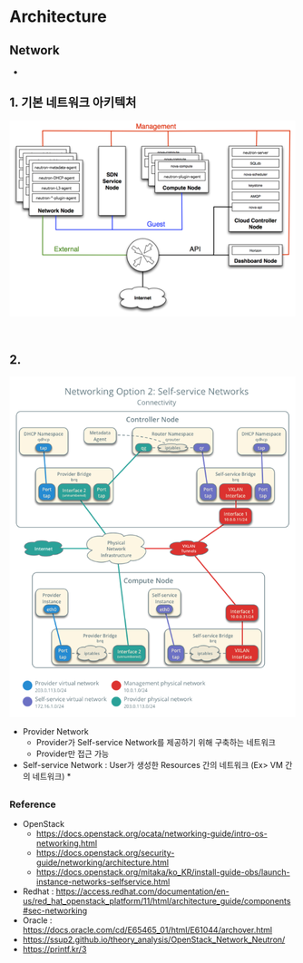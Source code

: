 # Architecture




## Network
* 

## 1. 기본 네트워크 아키텍처
![](img/OpenStackNewtorkArchitecture.png)

</br>

## 2. 
![](img/OpenStackSelf-ServiceArchitecture.png)
* Provider Network
    * Provider가 Self-service Network를 제공하기 위해 구축하는 네트워크
    * Provider만 접근 가능
* Self-service Network : User가 생성한 Resources 간의 네트워크 (Ex> VM 간의 네트워크)
    * 


## 



### Reference
* OpenStack
    * https://docs.openstack.org/ocata/networking-guide/intro-os-networking.html
    * https://docs.openstack.org/security-guide/networking/architecture.html
    * https://docs.openstack.org/mitaka/ko_KR/install-guide-obs/launch-instance-networks-selfservice.html
* Redhat : https://access.redhat.com/documentation/en-us/red_hat_openstack_platform/11/html/architecture_guide/components#sec-networking
* Oracle : https://docs.oracle.com/cd/E65465_01/html/E61044/archover.html
* https://ssup2.github.io/theory_analysis/OpenStack_Network_Neutron/
* https://printf.kr/3